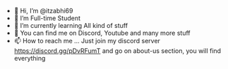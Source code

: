 - 👋 Hi, I’m @itzabhi69
- 👀 I’m Full-time Student
- 🌱 I’m currently learning All kind of stuff
- 💞️ You can find me on Discord, Youtube and many more stuff
- 📫 How to reach me ...
  Just join my discord server https://discord.gg/pDvRFumT and go on about-us section, you will find everything

<!---
itzabhi69/itzabhi69 is a ✨ special ✨ repository because its `README.md` (this file) appears on your GitHub profile.
You can click the Preview link to take a look at your changes.
--->

<!--

  <iframe src="https://discord.com/widget?id=853671224588238928&theme=dark" width="350" height="500" allowtransparency="true" frameborder="0" sandbox="allow-popups allow-popups-to-escape-sandbox allow-same-origin allow-scripts"></iframe>



[<img align="left" alt="" width="26px" src="" style="padding-right:10px;" />]()




 -->

